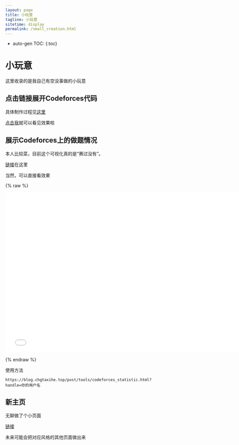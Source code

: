 ```yaml
---
layout: page
title: 小玩意
tagline: 小玩意
sitetime: display
permalink: /small_creation.html
---
```


* auto-gen TOC:
{:toc}
# 小玩意

这里收录的是我自己有空没事做的小玩意



## 点击链接展开Codeforces代码

具体制作过程见[这里](/2020/04/15/%E7%BB%99blog%E6%B7%BB%E5%8A%A0%E6%96%B0%E5%8A%9F%E8%83%BD1.html)

[点击我](https://codeforces.com/contest/1338/submission/76667310)就可以看见效果啦



## 展示Codeforces上的做题情况

本人比较菜，目前这个可视化真的是“赛过没有”。

[链接](/post/tools/codeforces做题情况.html)在这里

当然，可以直接看效果

{% raw %}

<iframe height="500" width="750" src="/post/tools/codeforces_statistic.html?handle=chgtaxihe" frameborder="0" scrolling="no">
</iframe>

{% endraw %}

使用方法

```
https://blog.chgtaxihe.top/post/tools/codeforces_statistic.html?handle=你的用户名
```



## 新主页

无聊做了个小页面

[链接](./new_index.html)

未来可能会把对应风格的其他页面做出来